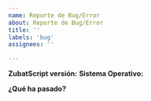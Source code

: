 ```yaml
---
name: Reporte de Bug/Error
about: Reporte de Bug/Error
title: ''
labels: 'bug'
assignees: ''

---
```


<!-- Debes llenar cada uno de los siguientes campos -->
**ZubatScript versión:** 
**Sistema Operativo:** 

**¿Qué ha pasado?**

